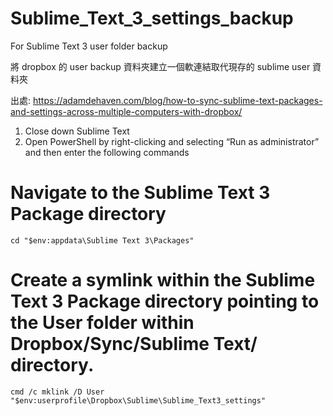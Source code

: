 # Sublime_Text_3_settings_backup
For Sublime Text 3 user folder backup

將 dropbox 的 user backup 資料夾建立一個軟連結取代現存的 sublime user 資料夾 

出處:
https://adamdehaven.com/blog/how-to-sync-sublime-text-packages-and-settings-across-multiple-computers-with-dropbox/

1. Close down Sublime Text
2. Open PowerShell by right-clicking and selecting “Run as administrator” and then enter the following commands

# Navigate to the Sublime Text 3 Package directory
`cd "$env:appdata\Sublime Text 3\Packages"`

# Create a symlink within the Sublime Text 3 Package directory pointing to the User folder within Dropbox/Sync/Sublime Text/ directory.
`cmd /c mklink /D User "$env:userprofile\Dropbox\Sublime\Sublime_Text3_settings"`
